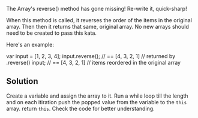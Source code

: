 The Array's reverse() method has gone missing! Re-write it, quick-sharp!

When this method is called, it reverses the order of the items in the original array. Then then it returns that same, original array. No new arrays should need to be created to pass this kata.

Here's an example:

var input = [1, 2, 3, 4];
input.reverse(); // == [4, 3, 2, 1]  // returned by .reverse()
input;           // == [4, 3, 2, 1]  // items reordered in the original array

## Solution
Create a variable and assign the array to it. Run a while loop till the length and on each itiration push the popped value from the variable to the `this` array. return `this`. Check the code for better understanding.